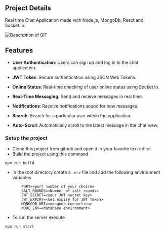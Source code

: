 ## Project Details
Real time Chat Application made with Node.js, MongoDb, React and Socket.io.

![Description of GIF](./assets/screen-recording-real-chat.gif)

## Features

- **User Authentication**: Users can sign up and log in to the chat application.

- **JWT Token**: Secure authentication using JSON Web Tokens.

- **Online Status**: Real-time checking of user online status using Socket.io.

- **Real-Time Messaging**: Send and receive messages in real time.

- **Notifications**: Receive notifications sound for new messages.

- **Search**: Search for a particular user within the application.

- **Auto-Scroll**: Automatically scroll to the latest message in the chat view.


### Setup the project

 - Clone this project from github and open it in your favorite text editor. 
 - Build the project using this command
  ```
  npm run build
  ```
 - In the root directory create a `.env` file and add the following environment variables
    ```
        PORT=<port number of your choice>
        SALT_ROUNDS=<Number of salt rounds>
        JWT_SECRET=<your JWT secret key>
        JWT_EXPIRY=<set expiry for JWT Token>
        MONGODB_URI=<mongodb connection>
        NODE_ENV=<database environment>
    ```

 - To run the server execute
 ```
 npm run start
 ```
